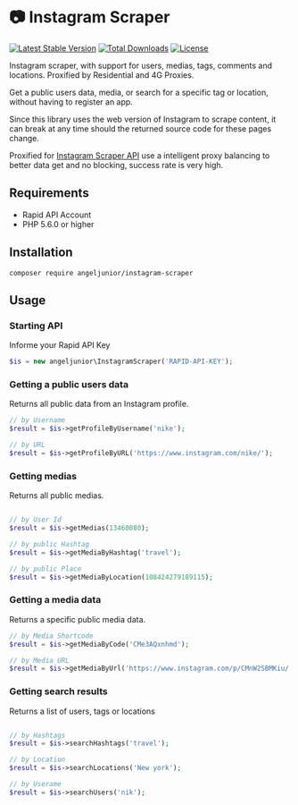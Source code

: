 # 📷 Instagram Scraper

[![Latest Stable Version](https://poser.pugx.org/angeljunior/instagram-scraper/v/stable)](https://packagist.org/packages/angeljunior/instagram-scraper) [![Total Downloads](https://poser.pugx.org/angeljunior/instagram-scraper/downloads)](https://packagist.org/packages/angeljunior/instagram-scraper) [![License](https://poser.pugx.org/angeljunior/instagram-scraper/license)](https://packagist.org/packages/angeljunior/instagram-scraper)

Instagram scraper, with support for users, medias, tags, comments and locations. Proxified by Residential and 4G Proxies.

Get a public users data, media, or search for a specific tag or location, without having to register an app.

Since this library uses the web version of Instagram to scrape content, it can break at any time should the returned source code for these pages change.

Proxified for [Instagram Scraper API](https://rapidapi.com/junioroangel/api/instagram-scraper) use a intelligent proxy balancing to better data get and no blocking, success rate is very high.

## Requirements

- Rapid API Account
- PHP 5.6.0 or higher


## Installation

```
composer require angeljunior/instagram-scraper
```


## Usage

### Starting API

Informe your Rapid API Key

```php
$is = new angeljunior\InstagramScraper('RAPID-API-KEY');
```

### Getting a public users data

Returns all public data from an Instagram profile.

```php
// by Username
$result = $is->getProfileByUsername('nike');

// by URL
$result = $is->getProfileByURL('https://www.instagram.com/nike/');
```

### Getting medias

Returns all public medias.

```php

// by User Id
$result = $is->getMedias(13460080);

// by public Hashtag
$result = $is->getMediaByHashtag('travel');

// by public Place
$result = $is->getMediaByLocation(108424279189115);

```

### Getting a media data

Returns a specific public media data.

```php
// by Media Shortcode
$result = $is->getMediaByCode('CMe3AQxnhmd');

// by Media URL
$result = $is->getMediaByUrl('https://www.instagram.com/p/CMnW2SBMKiu/');

```

### Getting search results

Returns a list of users, tags or locations

```php

// by Hashtags
$result = $is->searchHashtags('travel');

// by Location
$result = $is->searchLocations('New york');

// by Userame
$result = $is->searchUsers('nik');

```








